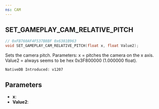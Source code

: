 ```yaml
---
ns: CAM
---
```

## SET_GAMEPLAY_CAM_RELATIVE_PITCH

```c
// 0xFB760AF4F537B8BF 0x6381B963
void SET_GAMEPLAY_CAM_RELATIVE_PITCH(float x, float Value2);
```

Sets the camera pitch.
Parameters:
x = pitches the camera on the x axis.
Value2 = always seems to be hex 0x3F800000 (1.000000 float).

```
NativeDB Introduced: v1207
```

## Parameters
* **x**:
* **Value2**:
